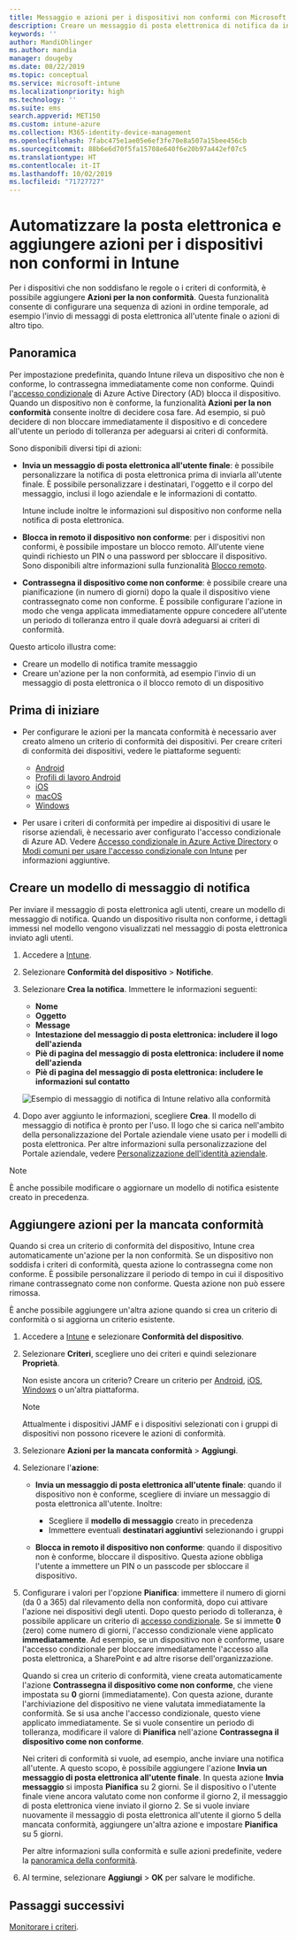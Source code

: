 ```yaml
---
title: Messaggio e azioni per i dispositivi non conformi con Microsoft Intune - Azure | Microsoft Docs
description: Creare un messaggio di posta elettronica di notifica da inviare ai dispositivi non conformi. Se un dispositivo viene contrassegnato come non conforme, è possibile aggiungere azioni, ad esempio un periodo di tolleranza al termine del quale il dispositivo deve essere conforme, o creare una pianificazione per bloccare l'accesso finché il dispositivo non è conforme. Queste operazioni possono essere eseguite con Microsoft Intune in Azure.
keywords: ''
author: MandiOhlinger
ms.author: mandia
manager: dougeby
ms.date: 08/22/2019
ms.topic: conceptual
ms.service: microsoft-intune
ms.localizationpriority: high
ms.technology: ''
ms.suite: ems
search.appverid: MET150
ms.custom: intune-azure
ms.collection: M365-identity-device-management
ms.openlocfilehash: 7fabc475e1ae05e6ef3fe70e8a507a15bee456cb
ms.sourcegitcommit: 88b6e6d70f5fa15708e640f6e20b97a442ef07c5
ms.translationtype: HT
ms.contentlocale: it-IT
ms.lasthandoff: 10/02/2019
ms.locfileid: "71727727"
---
```

# <a name="automate-email-and-add-actions-for-noncompliant-devices-in-intune"></a>Automatizzare la posta elettronica e aggiungere azioni per i dispositivi non conformi in Intune

Per i dispositivi che non soddisfano le regole o i criteri di conformità, è possibile aggiungere **Azioni per la non conformità**. Questa funzionalità consente di configurare una sequenza di azioni in ordine temporale, ad esempio l'invio di messaggi di posta elettronica all'utente finale o azioni di altro tipo.

## <a name="overview"></a>Panoramica

Per impostazione predefinita, quando Intune rileva un dispositivo che non è conforme, lo contrassegna immediatamente come non conforme. Quindi l'[accesso condizionale](https://docs.microsoft.com/azure/active-directory/active-directory-conditional-access-azure-portal) di Azure Active Directory (AD) blocca il dispositivo. Quando un dispositivo non è conforme, la funzionalità **Azioni per la non conformità** consente inoltre di decidere cosa fare. Ad esempio, si può decidere di non bloccare immediatamente il dispositivo e di concedere all'utente un periodo di tolleranza per adeguarsi ai criteri di conformità.

Sono disponibili diversi tipi di azioni:

- **Invia un messaggio di posta elettronica all'utente finale**: è possibile personalizzare la notifica di posta elettronica prima di inviarla all'utente finale. È possibile personalizzare i destinatari, l'oggetto e il corpo del messaggio, inclusi il logo aziendale e le informazioni di contatto.

    Intune include inoltre le informazioni sul dispositivo non conforme nella notifica di posta elettronica.

- **Blocca in remoto il dispositivo non conforme**: per i dispositivi non conformi, è possibile impostare un blocco remoto. All'utente viene quindi richiesto un PIN o una password per sbloccare il dispositivo. Sono disponibili altre informazioni sulla funzionalità [Blocco remoto](../remote-actions/device-remote-lock.md). 

- **Contrassegna il dispositivo come non conforme**: è possibile creare una pianificazione (in numero di giorni) dopo la quale il dispositivo viene contrassegnato come non conforme. È possibile configurare l'azione in modo che venga applicata immediatamente oppure concedere all'utente un periodo di tolleranza entro il quale dovrà adeguarsi ai criteri di conformità.

Questo articolo illustra come:

- Creare un modello di notifica tramite messaggio
- Creare un'azione per la non conformità, ad esempio l'invio di un messaggio di posta elettronica o il blocco remoto di un dispositivo


## <a name="before-you-begin"></a>Prima di iniziare

- Per configurare le azioni per la mancata conformità è necessario aver creato almeno un criterio di conformità dei dispositivi. Per creare criteri di conformità dei dispositivi, vedere le piattaforme seguenti:

  - [Android](compliance-policy-create-android.md)
  - [Profili di lavoro Android](compliance-policy-create-android-for-work.md)
  - [iOS](compliance-policy-create-ios.md)
  - [macOS](compliance-policy-create-mac-os.md)
  - [Windows](compliance-policy-create-windows.md)

- Per usare i criteri di conformità per impedire ai dispositivi di usare le risorse aziendali, è necessario aver configurato l'accesso condizionale di Azure AD. Vedere [Accesso condizionale in Azure Active Directory](https://docs.microsoft.com/azure/active-directory/active-directory-conditional-access-azure-portal) o [Modi comuni per usare l'accesso condizionale con Intune](conditional-access-intune-common-ways-use.md) per informazioni aggiuntive.

## <a name="create-a-notification-message-template"></a>Creare un modello di messaggio di notifica

Per inviare il messaggio di posta elettronica agli utenti, creare un modello di messaggio di notifica. Quando un dispositivo risulta non conforme, i dettagli immessi nel modello vengono visualizzati nel messaggio di posta elettronica inviato agli utenti.

1. Accedere a [Intune](https://go.microsoft.com/fwlink/?linkid=2090973).
2. Selezionare **Conformità del dispositivo** > **Notifiche**.
3. Selezionare **Crea la notifica**. Immettere le informazioni seguenti:

   - **Nome**
   - **Oggetto**
   - **Message**
   - **Intestazione del messaggio di posta elettronica: includere il logo dell'azienda**
   - **Piè di pagina del messaggio di posta elettronica: includere il nome dell'azienda**
   - **Piè di pagina del messaggio di posta elettronica: includere le informazioni sul contatto**

   ![Esempio di messaggio di notifica di Intune relativo alla conformità](./media/actions-for-noncompliance/actionsfornoncompliance-1.PNG)

4. Dopo aver aggiunto le informazioni, scegliere **Crea**. Il modello di messaggio di notifica è pronto per l'uso. Il logo che si carica nell'ambito della personalizzazione del Portale aziendale viene usato per i modelli di posta elettronica. Per altre informazioni sulla personalizzazione del Portale aziendale, vedere [Personalizzazione dell'identità aziendale](../apps/company-portal-app.md#company-identity-branding-customization).

> [!NOTE]
> È anche possibile modificare o aggiornare un modello di notifica esistente creato in precedenza.

## <a name="add-actions-for-noncompliance"></a>Aggiungere azioni per la mancata conformità

Quando si crea un criterio di conformità del dispositivo, Intune crea automaticamente un'azione per la non conformità. Se un dispositivo non soddisfa i criteri di conformità, questa azione lo contrassegna come non conforme. È possibile personalizzare il periodo di tempo in cui il dispositivo rimane contrassegnato come non conforme. Questa azione non può essere rimossa.

È anche possibile aggiungere un'altra azione quando si crea un criterio di conformità o si aggiorna un criterio esistente. 

1. Accedere a [Intune](https://go.microsoft.com/fwlink/?linkid=2090973) e selezionare **Conformità del dispositivo**.
2. Selezionare **Criteri**, scegliere uno dei criteri e quindi selezionare **Proprietà**. 

    Non esiste ancora un criterio? Creare un criterio per [Android](compliance-policy-create-android.md), [iOS](compliance-policy-create-ios.md), [Windows](compliance-policy-create-windows.md) o un'altra piattaforma.
  
    > [!NOTE]
    > Attualmente i dispositivi JAMF e i dispositivi selezionati con i gruppi di dispositivi non possono ricevere le azioni di conformità.

3. Selezionare **Azioni per la mancata conformità** > **Aggiungi**.
4. Selezionare l'**azione**: 

    - **Invia un messaggio di posta elettronica all'utente finale**: quando il dispositivo non è conforme, scegliere di inviare un messaggio di posta elettronica all'utente. Inoltre: 
    
         - Scegliere il **modello di messaggio** creato in precedenza
         - Immettere eventuali **destinatari aggiuntivi** selezionando i gruppi
    
    - **Blocca in remoto il dispositivo non conforme**: quando il dispositivo non è conforme, bloccare il dispositivo. Questa azione obbliga l'utente a immettere un PIN o un passcode per sbloccare il dispositivo. 
    
5. Configurare i valori per l'opzione **Pianifica**: immettere il numero di giorni (da 0 a 365) dal rilevamento della non conformità, dopo cui attivare l'azione nei dispositivi degli utenti. Dopo questo periodo di tolleranza, è possibile applicare un criterio di [accesso condizionale](conditional-access-intune-common-ways-use.md). Se si immette **0** (zero) come numero di giorni, l'accesso condizionale viene applicato **immediatamente**. Ad esempio, se un dispositivo non è conforme, usare l'accesso condizionale per bloccare immediatamente l'accesso alla posta elettronica, a SharePoint e ad altre risorse dell'organizzazione.

    Quando si crea un criterio di conformità, viene creata automaticamente l'azione **Contrassegna il dispositivo come non conforme**, che viene impostata su **0** giorni (immediatamente). Con questa azione, durante l'archiviazione del dispositivo ne viene valutata immediatamente la conformità. Se si usa anche l'accesso condizionale, questo viene applicato immediatamente. Se si vuole consentire un periodo di tolleranza, modificare il valore di **Pianifica** nell'azione **Contrassegna il dispositivo come non conforme**.
    
    Nei criteri di conformità si vuole, ad esempio, anche inviare una notifica all'utente. A questo scopo, è possibile aggiungere l'azione **Invia un messaggio di posta elettronica all'utente finale**. In questa azione **Invia messaggio** si imposta **Pianifica** su 2 giorni. Se il dispositivo o l'utente finale viene ancora valutato come non conforme il giorno 2, il messaggio di posta elettronica viene inviato il giorno 2. Se si vuole inviare nuovamente il messaggio di posta elettronica all'utente il giorno 5 della mancata conformità, aggiungere un'altra azione e impostare **Pianifica** su 5 giorni.

    Per altre informazioni sulla conformità e sulle azioni predefinite, vedere la [panoramica della conformità](device-compliance-get-started.md).

6. Al termine, selezionare **Aggiungi** > **OK** per salvare le modifiche.

## <a name="next-steps"></a>Passaggi successivi

[Monitorare i criteri](compliance-policy-monitor.md).

